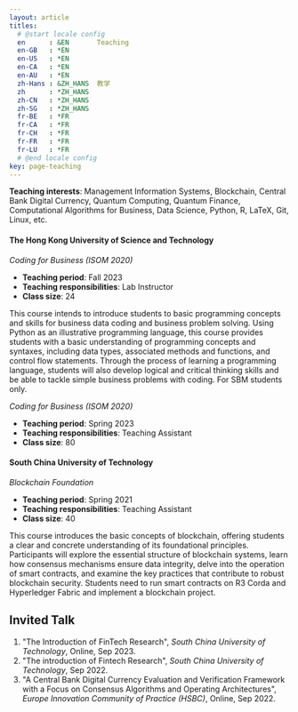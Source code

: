 ```yaml
---
layout: article
titles:
  # @start locale config
  en      : &EN       Teaching
  en-GB   : *EN
  en-US   : *EN
  en-CA   : *EN
  en-AU   : *EN
  zh-Hans : &ZH_HANS  教学
  zh      : *ZH_HANS
  zh-CN   : *ZH_HANS
  zh-SG   : *ZH_HANS
  fr-BE   : *FR
  fr-CA   : *FR
  fr-CH   : *FR
  fr-FR   : *FR
  fr-LU   : *FR
  # @end locale config
key: page-teaching
---
```


**Teaching interests**: Management Information Systems, Blockchain, Central Bank Digital Currency, Quantum Computing, Quantum Finance, Computational Algorithms for Business, Data Science, Python, R, LaTeX, Git, Linux, etc.


#### The Hong Kong University of Science and Technology 

_Coding for Business (ISOM 2020)_
- **Teaching period**: Fall 2023
- **Teaching responsibilities**: Lab Instructor
- **Class size**: 24

This course intends to introduce students to basic programming concepts and skills for business data coding and business problem solving. Using Python as an illustrative programming language, this course provides students with a basic understanding of programming concepts and syntaxes, including data types, associated methods and functions, and control flow statements. Through the process of learning a programming language, students will also develop logical and critical thinking skills and be able to tackle simple business problems with coding. For SBM students only.


_Coding for Business (ISOM 2020)_
- **Teaching period**: Spring 2023
- **Teaching responsibilities**: Teaching Assistant
- **Class size**: 80


#### South China University of Technology 

_Blockchain Foundation_
- **Teaching period**: Spring 2021
- **Teaching responsibilities**: Teaching Assistant
- **Class size**: 40

This course introduces the basic concepts of blockchain, offering students a clear and concrete understanding of its foundational principles. Participants will explore the essential structure of blockchain systems, learn how consensus mechanisms ensure data integrity, delve into the operation of smart contracts, and examine the key practices that contribute to robust blockchain security. Students need to run smart contracts on R3 Corda and Hyperledger Fabric and implement a blockchain project.


## **Invited Talk**
1. "The Introduction of FinTech Research", _South China University of Technology_, Online, Sep 2023.
2. "The introduction of Fintech Research", _South China University of Technology_, Sep 2022.
3. "A Central Bank Digital Currency Evaluation and Verification Framework with a Focus on Consensus Algorithms and Operating Architectures", _Europe Innovation Community of Practice (HSBC)_, Online, Sep 2022.